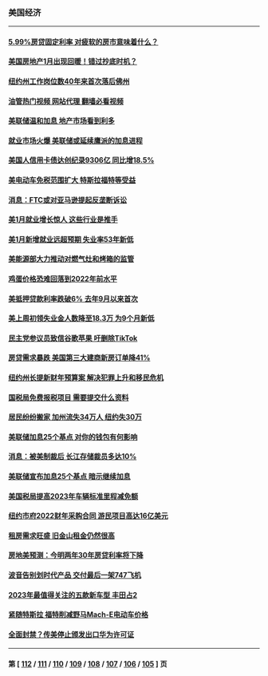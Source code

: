 ### 美国经济
---
#### [5.99%房贷固定利率 对疲软的房市意味着什么？](../../pages/ncid1078158/n13922185.md?02050045) 
#### [美国房地产1月出现回暖！错过抄底时机？](../../pages/ncid1078158/n13922172.md?02050045) 
#### [纽约州工作岗位数40年来首次落后佛州](../../pages/ncid1078158/n13922134.md?02050045) 
#### [油管热门视频 网站代理 翻墙必看视频](http://138.2.39.72:81/youtube.html?epic-marker?02050045)
#### [美联储温和加息 地产市场看到利多](../../pages/ncid1078158/n13922037.md?02050045) 
#### [就业市场火爆 美联储或延续鹰派的加息进程](../../pages/ncid1078158/n13921939.md?02050045) 
#### [美国人信用卡债达创纪录9306亿 同比增18.5%](../../pages/ncid1078158/n13921985.md?02050045) 
#### [美电动车免税范围扩大 特斯拉福特等受益](../../pages/ncid1078158/n13921981.md?02050045) 
#### [消息：FTC或对亚马逊提起反垄断诉讼](../../pages/ncid1078158/n13921869.md?02050045) 
#### [美1月就业增长惊人 这些行业是推手](../../pages/ncid1078158/n13921855.md?02050045) 
#### [美1月新增就业远超预期 失业率53年新低](../../pages/ncid1078158/n13921828.md?02050045) 
#### [美能源部大力推动对燃气灶和烤箱的监管](../../pages/ncid1078158/n13921237.md?02050045) 
#### [鸡蛋价格恐难回落到2022年前水平](../../pages/ncid1078158/n13921015.md?02050045) 
#### [美抵押贷款利率跌破6% 去年9月以来首次](../../pages/ncid1078158/n13921231.md?02050045) 
#### [美上周初领失业金人数降至18.3万 为9个月新低](../../pages/ncid1078158/n13921046.md?02050045) 
#### [民主党参议员致信谷歌苹果 吁删除TikTok](../../pages/ncid1078158/n13920988.md?02050045) 
#### [房贷需求暴跌 美国第三大建商新房订单降41%](../../pages/ncid1078158/n13920753.md?02050045) 
#### [纽约州长提新财年预算案 解决犯罪上升和移民危机](../../pages/ncid1078158/n13920578.md?02050045) 
#### [国税局免费报税项目 需要提交什么资料](../../pages/ncid1078158/n13920568.md?02050045) 
#### [居民纷纷搬家 加州流失34万人 纽约失30万](../../pages/ncid1078158/n13920539.md?02050045) 
#### [美联储加息25个基点 对你的钱包有何影响](../../pages/ncid1078158/n13920454.md?02050045) 
#### [消息：被美制裁后 长江存储裁员多达10%](../../pages/ncid1078158/n13920203.md?02050045) 
#### [美联储宣布加息25个基点 暗示继续加息](../../pages/ncid1078158/n13920355.md?02050045) 
#### [美国税局提高2023年车辆标准里程减免额](../../pages/ncid1078158/n13920215.md?02050045) 
#### [纽约市府2022财年采购合同 游民项目高达16亿美元](../../pages/ncid1078158/n13919751.md?02050045) 
#### [租房需求旺盛 旧金山租金仍然很高](../../pages/ncid1078158/n13919816.md?02050045) 
#### [房地美预测：今明两年30年房贷利率将下降](../../pages/ncid1078158/n13919713.md?02050045) 
#### [波音告别划时代产品 交付最后一架747飞机](../../pages/ncid1078158/n13919622.md?02050045) 
#### [2023年最值得关注的五款新车型 丰田占2](../../pages/ncid1078158/n13912685.md?02050045) 
#### [紧随特斯拉 福特削减野马Mach-E电动车价格](../../pages/ncid1078158/n13919014.md?02050045) 
#### [全面封禁？传美停止颁发出口华为许可证](../../pages/ncid1078158/n13918976.md?02050045) 

---
#### 第 [ [112](./112.md?02050045) / [111](./111.md?02050045) / [110](./110.md?02050045) / [109](./109.md?02050045) / [108](./108.md?02050045) / [107](./107.md?02050045) / [106](./106.md?02050045) / [105](./105.md?02050045) ] 页
